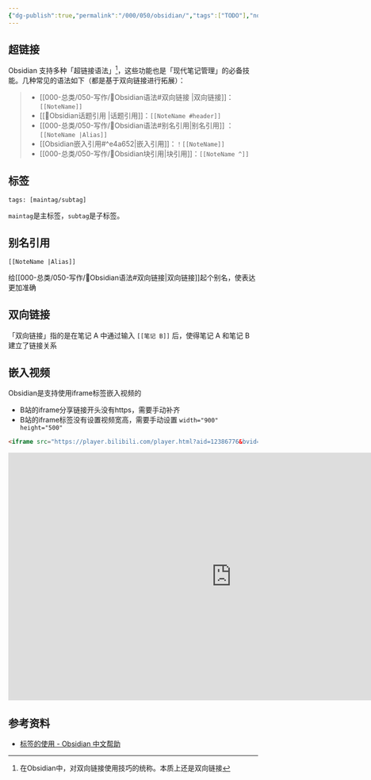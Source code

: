 ```yaml
---
{"dg-publish":true,"permalink":"/000/050/obsidian/","tags":["TODO"],"noteIcon":""}
---
```



## 超链接
Obsidian 支持多种「超链接语法」[^1]，这些功能也是「现代笔记管理」的必备技能。几种常见的语法如下（都是基于双向链接进行拓展）：
>- [[000-总类/050-写作/💎Obsidian语法#双向链接 \|双向链接]]：`[[NoteName]]`
>- [[💎Obsidian话题引用 \|话题引用]]：`[[NoteName #header]]`
>- [[000-总类/050-写作/💎Obsidian语法#别名引用\|别名引用]] ：`[[NoteName |Alias]]`
>- [[Obsidian嵌入引用#^e4a652\|嵌入引用]]：`！[[NoteName]]`
>- [[000-总类/050-写作/💎Obsidian块引用\|块引用]]：`[[NoteName ^]]`
## 标签
```
tags: [maintag/subtag]
```
`maintag`是主标签，`subtag`是子标签。


## 别名引用
```
[[NoteName |Alias]]
```
给[[000-总类/050-写作/💎Obsidian语法#双向链接\|双向链接]]起个别名，使表达更加准确

## 双向链接
「双向链接」指的是在笔记 A 中通过输入 `[[笔记 B]]` 后，使得笔记 A 和笔记 B 建立了链接关系


## 嵌入视频
Obsidian是支持使用iframe标签嵌入视频的
- B站的iframe分享链接开头没有https，需要手动补齐
- B站的iframe标签没有设置视频宽高，需要手动设置
`width="900" height="500" `

```html
<iframe src="https://player.bilibili.com/player.html?aid=12386776&bvid=BV1Hx411i74i&cid=20399296&page=1" scrolling="no" border="0" frameborder="no" framespacing="0" allowfullscreen="true"> </iframe>
```

<iframe src="https://player.bilibili.com/player.html?aid=12386776&bvid=BV1Hx411i74i&cid=20399296&page=1" scrolling="no" border="0" frameborder="no" framespacing="0" allowfullscreen="true" width="900" height="500" > </iframe>


## 参考资料
- [标签的使用 - Obsidian 中文帮助](https://publish.obsidian.md/help-zh/%E4%BD%BF%E7%94%A8%E6%8C%87%E5%8D%97/%E6%A0%87%E7%AD%BE%E7%9A%84%E4%BD%BF%E7%94%A8)

[^1]:在Obsidian中，对双向链接使用技巧的统称。本质上还是双向链接